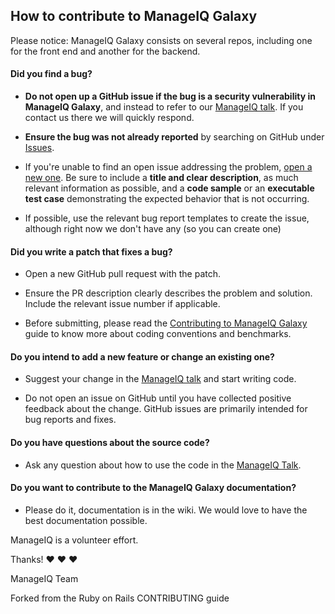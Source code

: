 ## How to contribute to ManageIQ Galaxy

Please notice: ManageIQ Galaxy consists on several repos, including one for the front end and another for the backend.

#### **Did you find a bug?**

* **Do not open up a GitHub issue if the bug is a security vulnerability
  in ManageIQ Galaxy**, and instead to refer to our [ManageIQ talk](http://talk.manageiq.org/). If you contact us there we will quickly respond.

* **Ensure the bug was not already reported** by searching on GitHub under [Issues](https://github.com/miq-consumption/manageiq-galaxy/issues).

* If you're unable to find an open issue addressing the problem, [open a new one](https://github.com/miq-consumption/manageiq-galaxy/issues/new). Be sure to include a **title and clear description**, as much relevant information as possible, and a **code sample** or an **executable test case** demonstrating the expected behavior that is not occurring.

* If possible, use the relevant bug report templates to create the issue, although right now we don't have any (so you can create one)

#### **Did you write a patch that fixes a bug?**

* Open a new GitHub pull request with the patch.

* Ensure the PR description clearly describes the problem and solution. Include the relevant issue number if applicable.

* Before submitting, please read the [Contributing to ManageIQ Galaxy](https://github.com/miq-consumption/manageiq-galaxy/contributing.md) guide to know more about coding conventions and benchmarks.

#### **Do you intend to add a new feature or change an existing one?**

* Suggest your change in the [ManageIQ talk](http://talk.manageiq.org) and start writing code.

* Do not open an issue on GitHub until you have collected positive feedback about the change. GitHub issues are primarily intended for bug reports and fixes.

#### **Do you have questions about the source code?**

* Ask any question about how to use the code in the [ManageIQ Talk](http://talk.manageiq.org).

#### **Do you want to contribute to the ManageIQ Galaxy documentation?**

* Please do it, documentation is in the wiki. We would love to have the best documentation possible.

ManageIQ is a volunteer effort.

Thanks! :heart: :heart: :heart:

ManageIQ Team


Forked from the Ruby on Rails CONTRIBUTING guide
